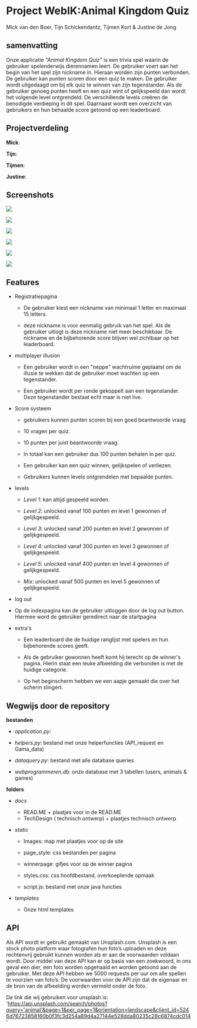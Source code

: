 # Project WebIK:Animal Kingdom Quiz
Mick van den Boer,
Tijn Schickendantz,
Tijmen Kort &
Justine de Jong


## samenvatting
Onze applicatie *"Animal Kingdom Quiz"* is een trivia spel waarin de gebruiker spelenderwijs dierennamen leert. De gebruiker voert aan het begin van het spel zijn nickname in. Hieraan worden zijn punten verbonden. De gebruiker kan punten scoren door een quiz te maken. De gebruiker wordt uitgedaagd om bij elk quiz te winnen van zijn tegenstander. Als de gebruiker genoeg punten heeft en een quiz wint of gelijkspeeld dan wordt het volgende level ontgrendeld. De verschillende levels creëren de benodigde verdieping in dit spel. Daarnaast wordt een overzicht van gebruikers en hun behaalde score getoond op een leaderboard.  


## Projectverdeling

**Mick**:

**Tijn**:

**Tijmen**:

**Justine**:



## Screenshots
![](1start.png)

![](2nickname.png)

![](3index.png)

![](4question.png)

![](5winner.png)

![](6leaderboard.png)



## Features

* Registratiepagina 

  * De gebruiker kiest een nickname van minimaal 1 letter en maximaal 15 letters.
  
  * deze nickname is voor eenmalig gebruik van het spel. Als de gebruiker uitlogt is deze nickname niet meer beschikbaar. De nickname en de bijbehorende score blijven wel zichtbaar op het leaderboard. 
  
  
* multiplayer illusion

  * Een gebruiker wordt in een "neppe" wachtruime geplaatst om de illusie te wekken dat de gebruiker moet wachten op een tegenstander. 
  
  * Een gebruiker wordt per ronde gekoppelt aan een tegenstander. Deze tegenstander bestaat echt maar is niet live. 
  
  
 
* Score systeem

  * gebruikers kunnen punten scoren bij een goed beantwoorde vraag
  
  * 10 vragen per quiz.
  
  * 10 punten per juist beantwoorde vraag.
  
  * In totaal kan een gebruiker dus 100 punten behalen in per quiz.

  * Een gebruiker kan een quiz winnen, gelijkspelen of verliezen. 
  
  * Gebruikers kunnen levels ontgrendelen met bepaalde punten.
  

* levels 
  * *Level 1*: kan altijd gespeeld worden.

  * *Level 2*: unlocked vanaf 100 punten en level 1 gewonnen of gelijkgespeeld.

  * *Level 3*: unlocked vanaf 200 punten en level 2 gewonnen of gelijkgespeeld.

  * *Level 4*: unlocked vanaf 300 punten en level 3 gewonnen of gelijkgespeeld.

  * *Level 5*: unlocked vanaf 400 punten en level 4 gewonnen of gelijkgespeeld.

  * *Mix:* unlocked vanaf 500 punten en level 5 gewonnen of gelijkgespeeld.


* log out 

 * Op de indexpagina kan de gebruiker uitloggen door de log out button. Hiermee word de gebruiker geredirect naar de startpagina
 

* extra's

  * Een leaderboard die de huidige ranglijst met spelers en hun bijbehorende scores geeft.
  
  * Als de gebruiker gewonnen heeft komt hij terecht op de winner's pagina. Hierin staat een leuke afbeelding die verbonden is met de huidige categorie.
  
  * Op het beginscherm hebben we een aapje gemaakt die over het scherm slingert.





## Wegwijs door de repository

**bestanden**

* *application.py*:

* *helpers.py*: bestand met onze helperfuncties (API_request en Gama_data)

* *dataquery.py*: bestand met alle database queries

* *webprogrammeren.db*: onze database met 3 tabellen (users, animals & games)


**folders**

* *docs*
  * READ.ME + plaatjes voor in de READ.ME
  * TechDesign ( technisch ontwerp) + plaatjes technisch ontwerp
 

* *static*
  * Images: map met plaatjes voor op de site
 
  * page_style: css bestanden per pagina
 
  * winnerpage: gifjes voor op de winner pagina
 
  * styles.css: css hoofdbestand, overkoeplende opmaak
 
  * script.js: bestand met onze java functies
 

* *templates*
  *  Onze html templates
 



## API
Als API wordt er gebruikt gemaakt van Unsplash.com. Unsplash is een stock photo platform waar fotografen hun foto’s uploaden en deze rechtenvrij gebruikt kunnen worden als er aan de voorwaarden voldaan wordt. Door middel van deze API kan er op basis van een zoekwoord, in ons geval een dier, een foto worden opgehaald en worden getoond aan de gebruiker. Met deze API hebben we 5000 requests per uur om alle spellen te voorzien van foto’s. De voorwaarden voor de API zijn dat de eigenaar en de bron van de afbeelding worden vermeld onder de foto. 

De link die wij gebruiken voor unsplash is: 'https://api.unsplash.com/search/photos?query='animal'&page=1&per_page=1&orientation=landscape&client_id=5246d76723858160b0f3fc3d254a89d4a27144e528dda80235c28c6874cdc014'

